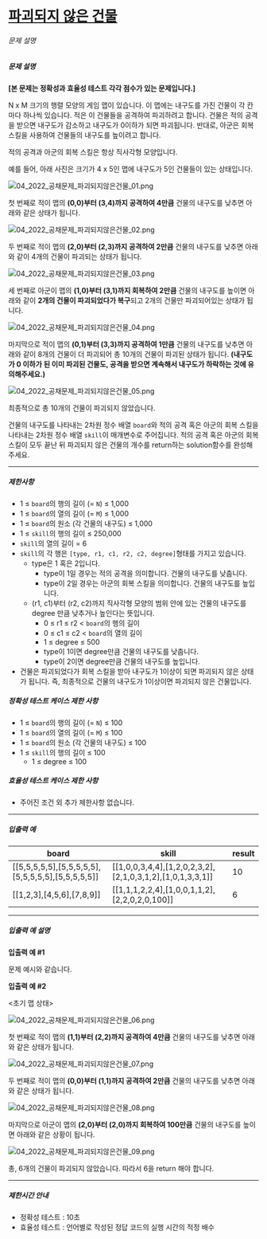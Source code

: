 # [파괴되지 않은 건물](https://school.programmers.co.kr/learn/courses/30/lessons/92344)


###### 문제 설명


##### 문제 설명


**\[본 문제는 정확성과 효율성 테스트 각각 점수가 있는 문제입니다.]**


N x M 크기의 행렬 모양의 게임 맵이 있습니다. 이 맵에는 내구도를 가진 건물이 각 칸마다 하나씩 있습니다. 적은 이 건물들을 공격하여 파괴하려고 합니다. 건물은 적의 공격을 받으면 내구도가 감소하고 내구도가 0이하가 되면 파괴됩니다. 반대로, 아군은 회복 스킬을 사용하여 건물들의 내구도를 높이려고 합니다.


적의 공격과 아군의 회복 스킬은 항상 직사각형 모양입니다.  

예를 들어, 아래 사진은 크기가 4 x 5인 맵에 내구도가 5인 건물들이 있는 상태입니다.


![04_2022_공채문제_파괴되지않은건물_01.png](https://grepp-programmers.s3.ap-northeast-2.amazonaws.com/files/production/9932445f-244d-4188-a559-f16044cfa4d3/04_2022_%E1%84%80%E1%85%A9%E1%86%BC%E1%84%8E%E1%85%A2%E1%84%86%E1%85%AE%E1%86%AB%E1%84%8C%E1%85%A6_%E1%84%91%E1%85%A1%E1%84%80%E1%85%AC%E1%84%83%E1%85%AC%E1%84%8C%E1%85%B5%E1%84%8B%E1%85%A1%E1%86%AD%E1%84%8B%E1%85%B3%E1%86%AB%E1%84%80%E1%85%A5%E1%86%AB%E1%84%86%E1%85%AE%E1%86%AF_01.png)


첫 번째로 적이 맵의 **(0,0\)부터 (3,4\)까지 공격하여 4만큼** 건물의 내구도를 낮추면 아래와 같은 상태가 됩니다.


![04_2022_공채문제_파괴되지않은건물_02.png](https://grepp-programmers.s3.ap-northeast-2.amazonaws.com/files/production/2a3df058-d7b6-4317-9352-8f9713a9424a/04_2022_%E1%84%80%E1%85%A9%E1%86%BC%E1%84%8E%E1%85%A2%E1%84%86%E1%85%AE%E1%86%AB%E1%84%8C%E1%85%A6_%E1%84%91%E1%85%A1%E1%84%80%E1%85%AC%E1%84%83%E1%85%AC%E1%84%8C%E1%85%B5%E1%84%8B%E1%85%A1%E1%86%AD%E1%84%8B%E1%85%B3%E1%86%AB%E1%84%80%E1%85%A5%E1%86%AB%E1%84%86%E1%85%AE%E1%86%AF_02.png)


두 번째로 적이 맵의 **(2,0\)부터 (2,3\)까지 공격하여 2만큼** 건물의 내구도를 낮추면 아래와 같이 4개의 건물이 파괴되는 상태가 됩니다.


![04_2022_공채문제_파괴되지않은건물_03.png](https://grepp-programmers.s3.ap-northeast-2.amazonaws.com/files/production/94a07a93-71e3-447c-83cf-f855176e28c1/04_2022_%E1%84%80%E1%85%A9%E1%86%BC%E1%84%8E%E1%85%A2%E1%84%86%E1%85%AE%E1%86%AB%E1%84%8C%E1%85%A6_%E1%84%91%E1%85%A1%E1%84%80%E1%85%AC%E1%84%83%E1%85%AC%E1%84%8C%E1%85%B5%E1%84%8B%E1%85%A1%E1%86%AD%E1%84%8B%E1%85%B3%E1%86%AB%E1%84%80%E1%85%A5%E1%86%AB%E1%84%86%E1%85%AE%E1%86%AF_03.png)


세 번째로 아군이 맵의 **(1,0\)부터 (3,1\)까지 회복하여 2만큼** 건물의 내구도를 높이면 아래와 같이 **2개의 건물이 파괴되었다가 복구**되고 2개의 건물만 파괴되어있는 상태가 됩니다.


![04_2022_공채문제_파괴되지않은건물_04.png](https://grepp-programmers.s3.ap-northeast-2.amazonaws.com/files/production/145dfcf7-02aa-44fd-b01b-ff56fb5b0dad/04_2022_%E1%84%80%E1%85%A9%E1%86%BC%E1%84%8E%E1%85%A2%E1%84%86%E1%85%AE%E1%86%AB%E1%84%8C%E1%85%A6_%E1%84%91%E1%85%A1%E1%84%80%E1%85%AC%E1%84%83%E1%85%AC%E1%84%8C%E1%85%B5%E1%84%8B%E1%85%A1%E1%86%AD%E1%84%8B%E1%85%B3%E1%86%AB%E1%84%80%E1%85%A5%E1%86%AB%E1%84%86%E1%85%AE%E1%86%AF_04.png)


마지막으로 적이 맵의 **(0,1\)부터 (3,3\)까지 공격하여 1만큼** 건물의 내구도를 낮추면 아래와 같이 8개의 건물이 더 파괴되어 총 10개의 건물이 파괴된 상태가 됩니다. **(내구도가 0 이하가 된 이미 파괴된 건물도, 공격을 받으면 계속해서 내구도가 하락하는 것에 유의해주세요.)**


![04_2022_공채문제_파괴되지않은건물_05.png](https://grepp-programmers.s3.ap-northeast-2.amazonaws.com/files/production/9ce05af0-e5b9-483a-aeb4-d7c0624c2dfb/04_2022_%E1%84%80%E1%85%A9%E1%86%BC%E1%84%8E%E1%85%A2%E1%84%86%E1%85%AE%E1%86%AB%E1%84%8C%E1%85%A6_%E1%84%91%E1%85%A1%E1%84%80%E1%85%AC%E1%84%83%E1%85%AC%E1%84%8C%E1%85%B5%E1%84%8B%E1%85%A1%E1%86%AD%E1%84%8B%E1%85%B3%E1%86%AB%E1%84%80%E1%85%A5%E1%86%AB%E1%84%86%E1%85%AE%E1%86%AF_05.png)


최종적으로 총 10개의 건물이 파괴되지 않았습니다.


건물의 내구도를 나타내는 2차원 정수 배열 `board`와 적의 공격 혹은 아군의 회복 스킬을 나타내는 2차원 정수 배열 `skill`이 매개변수로 주어집니다. 적의 공격 혹은 아군의 회복 스킬이 모두 끝난 뒤 파괴되지 않은 건물의 개수를 return하는 solution함수를 완성해 주세요.




---


##### 제한사항


* 1 ≤ `board`의 행의 길이 (\= `N`) ≤ 1,000
* 1 ≤ `board`의 열의 길이 (\= `M`) ≤ 1,000
* 1 ≤ `board`의 원소 (각 건물의 내구도) ≤ 1,000
* 1 ≤ `skill`의 행의 길이 ≤ 250,000
* `skill`의 열의 길이 \= 6
* `skill`의 각 행은 `[type, r1, c1, r2, c2, degree]`형태를 가지고 있습니다.
	+ type은 1 혹은 2입니다.
		- type이 1일 경우는 적의 공격을 의미합니다. 건물의 내구도를 낮춥니다.
		- type이 2일 경우는 아군의 회복 스킬을 의미합니다. 건물의 내구도를 높입니다.
	+ (r1, c1\)부터 (r2, c2\)까지 직사각형 모양의 범위 안에 있는 건물의 내구도를 degree 만큼 낮추거나 높인다는 뜻입니다.
		- 0 ≤ r1 ≤ r2 \< `board`의 행의 길이
		- 0 ≤ c1 ≤ c2 \< `board`의 열의 길이
		- 1 ≤ degree ≤ 500
		- type이 1이면 degree만큼 건물의 내구도를 낮춥니다.
		- type이 2이면 degree만큼 건물의 내구도를 높입니다.
* 건물은 파괴되었다가 회복 스킬을 받아 내구도가 1이상이 되면 파괴되지 않은 상태가 됩니다. 즉, 최종적으로 건물의 내구도가 1이상이면 파괴되지 않은 건물입니다.


##### 정확성 테스트 케이스 제한 사항


* 1 ≤ `board`의 행의 길이 (\= `N`) ≤ 100
* 1 ≤ `board`의 열의 길이 (\= `M`) ≤ 100
* 1 ≤ `board`의 원소 (각 건물의 내구도) ≤ 100
* 1 ≤ `skill`의 행의 길이 ≤ 100
	+ 1 ≤ degree ≤ 100


##### 효율성 테스트 케이스 제한 사항


* 주어진 조건 외 추가 제한사항 없습니다.




---


##### 입출력 예




| board | skill | result |
| --- | --- | --- |
| \[\[5,5,5,5,5],\[5,5,5,5,5],\[5,5,5,5,5],\[5,5,5,5,5]] | \[\[1,0,0,3,4,4],\[1,2,0,2,3,2],\[2,1,0,3,1,2],\[1,0,1,3,3,1]] | 10 |
| \[\[1,2,3],\[4,5,6],\[7,8,9]] | \[\[1,1,1,2,2,4],\[1,0,0,1,1,2],\[2,2,0,2,0,100]] | 6 |




---


##### 입출력 예 설명


**입출력 예 \#1**


문제 예시와 같습니다.


**입출력 예 \#2**


\<초기 맵 상태\>


![04_2022_공채문제_파괴되지않은건물_06.png](https://grepp-programmers.s3.ap-northeast-2.amazonaws.com/files/production/aa43439f-3d2f-4307-97ce-5910105b4487/04_2022_%E1%84%80%E1%85%A9%E1%86%BC%E1%84%8E%E1%85%A2%E1%84%86%E1%85%AE%E1%86%AB%E1%84%8C%E1%85%A6_%E1%84%91%E1%85%A1%E1%84%80%E1%85%AC%E1%84%83%E1%85%AC%E1%84%8C%E1%85%B5%E1%84%8B%E1%85%A1%E1%86%AD%E1%84%8B%E1%85%B3%E1%86%AB%E1%84%80%E1%85%A5%E1%86%AB%E1%84%86%E1%85%AE%E1%86%AF_06.png)


첫 번째로 적이 맵의 **(1,1\)부터 (2,2\)까지 공격하여 4만큼** 건물의 내구도를 낮추면 아래와 같은 상태가 됩니다.


![04_2022_공채문제_파괴되지않은건물_07.png](https://grepp-programmers.s3.ap-northeast-2.amazonaws.com/files/production/aa361925-45e4-4bd0-9ef7-e182ed1c6f03/04_2022_%E1%84%80%E1%85%A9%E1%86%BC%E1%84%8E%E1%85%A2%E1%84%86%E1%85%AE%E1%86%AB%E1%84%8C%E1%85%A6_%E1%84%91%E1%85%A1%E1%84%80%E1%85%AC%E1%84%83%E1%85%AC%E1%84%8C%E1%85%B5%E1%84%8B%E1%85%A1%E1%86%AD%E1%84%8B%E1%85%B3%E1%86%AB%E1%84%80%E1%85%A5%E1%86%AB%E1%84%86%E1%85%AE%E1%86%AF_07.png)


두 번째로 적이 맵의 **(0,0\)부터 (1,1\)까지 공격하여 2만큼** 건물의 내구도를 낮추면 아래와 같은 상태가 됩니다.


![04_2022_공채문제_파괴되지않은건물_08.png](https://grepp-programmers.s3.ap-northeast-2.amazonaws.com/files/production/43c218a1-73c4-4d54-9568-0c21aa7f6365/04_2022_%E1%84%80%E1%85%A9%E1%86%BC%E1%84%8E%E1%85%A2%E1%84%86%E1%85%AE%E1%86%AB%E1%84%8C%E1%85%A6_%E1%84%91%E1%85%A1%E1%84%80%E1%85%AC%E1%84%83%E1%85%AC%E1%84%8C%E1%85%B5%E1%84%8B%E1%85%A1%E1%86%AD%E1%84%8B%E1%85%B3%E1%86%AB%E1%84%80%E1%85%A5%E1%86%AB%E1%84%86%E1%85%AE%E1%86%AF_08.png)


마지막으로 아군이 맵의 **(2,0\)부터 (2,0\)까지 회복하여 100만큼** 건물의 내구도를 높이면 아래와 같은 상황이 됩니다.


![04_2022_공채문제_파괴되지않은건물_09.png](https://grepp-programmers.s3.ap-northeast-2.amazonaws.com/files/production/5190fee3-8e81-45b7-a79c-1dfc31d8e05f/04_2022_%E1%84%80%E1%85%A9%E1%86%BC%E1%84%8E%E1%85%A2%E1%84%86%E1%85%AE%E1%86%AB%E1%84%8C%E1%85%A6_%E1%84%91%E1%85%A1%E1%84%80%E1%85%AC%E1%84%83%E1%85%AC%E1%84%8C%E1%85%B5%E1%84%8B%E1%85%A1%E1%86%AD%E1%84%8B%E1%85%B3%E1%86%AB%E1%84%80%E1%85%A5%E1%86%AB%E1%84%86%E1%85%AE%E1%86%AF_09.png)


총, 6개의 건물이 파괴되지 않았습니다. 따라서 6을 return 해야 합니다.




---


##### 제한시간 안내


* 정확성 테스트 : 10초
* 효율성 테스트 : 언어별로 작성된 정답 코드의 실행 시간의 적정 배수



